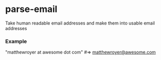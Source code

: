 # parse-email
Take human readable email addresses and make them into usable email addresses

### Example
"matthewroyer at awesome dot com"
#=> matthewroyer@awesome.com
